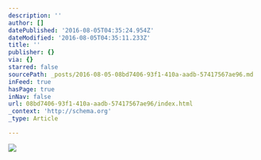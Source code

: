 ```yaml
---
description: ''
author: []
datePublished: '2016-08-05T04:35:24.954Z'
dateModified: '2016-08-05T04:35:11.233Z'
title: ''
publisher: {}
via: {}
starred: false
sourcePath: _posts/2016-08-05-08bd7406-93f1-410a-aadb-57417567ae96.md
inFeed: true
hasPage: true
inNav: false
url: 08bd7406-93f1-410a-aadb-57417567ae96/index.html
_context: 'http://schema.org'
_type: Article

---
```

![](https://the-grid-user-content.s3-us-west-2.amazonaws.com/6f9f85e9-d3ba-4c90-af0c-758a5dfeea5b.jpg)